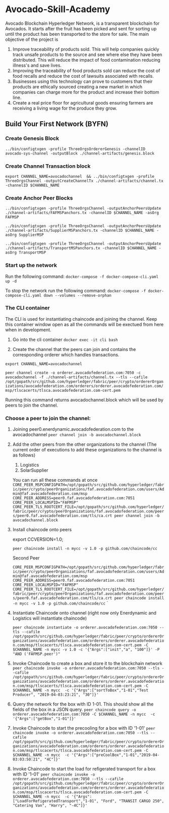 # Avocado-Skill-Academy

Avocado Blockchain Hyperledger Network, is a transparent blockchain for Avocados. It starts after the fruit has been picked and sent for sorting up until the product has been transported to the store for sale. The main objective of the project is 
1. Improve traceability of products sold. This will help companies quickly track unsafe products to the source and see where else they have been distributed. This will reduce the impact of food contamination reducing illness's and save lives. 
2. Improving the traceability of food products sold can reduce the cost of food recalls and reduce the cost of lawsuits associated with recalls.
3. Businesses using this technology can prove to customers that their products are ethically sourced creating a new market in which companies can charge more for the product and increase their bottom line.
4. Create a real price floor for agricultural goods ensuring farmers are receiving a living wage for the produce they grow.


## Build Your First Network (BYFN)

### Create Genesis Block

`../bin/configtxgen -profile ThreeOrgsOrdererGenesis -channelID avocado-sys-channel -outputBlock ./channel-artifacts/genesis.block`

### Create Channel Transaction block

`export CHANNEL_NAME=avocadochannel  && ../bin/configtxgen -profile ThreeOrgsChannel -outputCreateChannelTx ./channel-artifacts/channel.tx -channelID $CHANNEL_NAME`

### Create Anchor Peer Blocks

`../bin/configtxgen -profile ThreeOrgsChannel -outputAnchorPeersUpdate ./channel-artifacts/FAFMSPanchors.tx -channelID $CHANNEL_NAME -asOrg FAFMSP`

`../bin/configtxgen -profile ThreeOrgsChannel -outputAnchorPeersUpdate ./channel-artifacts/SupplierMSPanchors.tx -channelID $CHANNEL_NAME -asOrg SupplierMSP`

`../bin/configtxgen -profile ThreeOrgsChannel -outputAnchorPeersUpdate ./channel-artifacts/TransportMSPanchors.tx -channelID $CHANNEL_NAME -asOrg TransportMSP`

### Start up the network
Run the following command:
`docker-compose -f docker-compose-cli.yaml up -d`

To stop the network run the following command:
`docker-compose -f docker-compose-cli.yaml down --volumes --remove-orphan`

### The CLI container
The CLI is used for instantiating chaincode and joining the channel. Keep this container window open as all the commands will be exectued from here when in development.

1. Go into the cli container
`docker exec -it cli bash`

2. Create the channel that the peers can join and contains the corresponding orderer which handles transactions.

`export CHANNEL_NAME=avocadochannel`

`peer channel create -o orderer.avocadofederation.com:7050 -c avocadochannel -f ./channel-artifacts/channel.tx --tls --cafile /opt/gopath/src/github.com/hyperledger/fabric/peer/crypto/ordererOrganizations/avocadofederation.com/orderers/orderer.avocadofederation.com/msp/tlscacerts/tlsca.avocadofederation.com-cert.pem`


Running this command returns avocadochannel.block which will be used by peers to join the channel.

### Choose a peer to join the channel:

1. Joining peer0.enerdynamic.avocadofederation.com to the avocadochannel
`peer channel join -b avocadochannel.block`

2. Add the other peers from the other organizations to the channel
    (The current order of executions to add these organizations to the channel is as follows)

    1. Logistics
    2. SolarSupplier

    You can run all these commands at once
    `
    CORE_PEER_MSPCONFIGPATH=/opt/gopath/src/github.com/hyperledger/fabric/peer/crypto/peerOrganizations/faf.avocadofederation.com/users/Admin@faf.avocadofederation.com/msp CORE_PEER_ADDRESS=peer0.faf.avocadofederation.com:7051 CORE_PEER_LOCALMSPID="FAFMSP"
    CORE_PEER_TLS_ROOTCERT_FILE=/opt/gopath/src/github.com/hyperledger/fabric/peer/crypto/peerOrganizations/faf.avocadofederation.com/peers/peer0.faf.avocadofederation.com/tls/ca.crt peer channel join -b avocadochannel.block
    `
3. Install chaincode onto peers

    export CCVERSION=1.0;

    `peer chaincode install -n mycc -v 1.0 -p github.com/chaincode/cc`

    Second Peer

    `CORE_PEER_MSPCONFIGPATH=/opt/gopath/src/github.com/hyperledger/fabric/peer/crypto/peerOrganizations/faf.avocadofederation.com/users/Admin@faf.avocadofederation.com/msp CORE_PEER_ADDRESS=peer0.faf.avocadofederation.com:7051 CORE_PEER_LOCALMSPID="FAFMSP"
    CORE_PEER_TLS_ROOTCERT_FILE=/opt/gopath/src/github.com/hyperledger/fabric/peer/crypto/peerOrganizations/faf.avocadofederation.com/peers/peer0.faf.avocadofederation.com/tls/ca.crt peer chaincode install -n mycc -v 1.0 -p github.com/chaincode/cc`
    `

5. Instantiate Chaincode onto channel (right now only Enerdynamic and Logistics will instantiate chaincode)

    `
    peer chaincode instantiate -o orderer.avocadofederation.com:7050 --tls --cafile /opt/gopath/src/github.com/hyperledger/fabric/peer/crypto/ordererOrganizations/avocadofederation.com/orderers/orderer.avocadofederation.com/msp/tlscacerts/tlsca.avocadofederation.com-cert.pem -C $CHANNEL_NAME -n mycc -v 1.0 -c '{"Args":["init","a", "100"]}' -P "AND ('FAFMSP.peer')"
    `

6. Invoke Chaincode to create a box and store it to the blockchain network
`peer chaincode invoke -o orderer.avocadofederation.com:7050 --tls --cafile /opt/gopath/src/github.com/hyperledger/fabric/peer/crypto/ordererOrganizations/avocadofederation.com/orderers/orderer.avocadofederation.com/msp/tlscacerts/tlsca.avocadofederation.com-cert.pem -C $CHANNEL_NAME -n mycc  -c '{"Args":["sortToBox","1-01","Test Producer", "2019-04-03:23:21", "30"]}'`

7. Query the network for the box with ID 1-01. This should show all the fields of the box in a JSON query.
`peer chaincode query -o orderer.avocadofederation.com:7050 -C $CHANNEL_NAME -n mycc  -c '{"Args":["getBox","1-01"]}'`

8. Invoke Chaincode to start the precooling for a box with ID '1-01'
`peer chaincode invoke -o orderer.avocadofederation.com:7050 --tls --cafile /opt/gopath/src/github.com/hyperledger/fabric/peer/crypto/ordererOrganizations/avocadofederation.com/orderers/orderer.avocadofederation.com/msp/tlscacerts/tlsca.avocadofederation.com-cert.pem -C $CHANNEL_NAME -n mycc  -c '{"Args":["preCoolBox","1-01","2019-04-03:03:50:21", "4C"]}'`

9. Invoke Chaincode to start the load for refigerated transport for a box with ID '1-01'
`peer chaincode invoke -o orderer.avocadofederation.com:7050 --tls --cafile /opt/gopath/src/github.com/hyperledger/fabric/peer/crypto/ordererOrganizations/avocadofederation.com/orderers/orderer.avocadofederation.com/msp/tlscacerts/tlsca.avocadofederation.com-cert.pem -C $CHANNEL_NAME -n mycc  -c '{"Args":["LoadForRefigeratedTransport","1-01", "Ford", "TRANSIT CARGO 250", "Catering Van", "Harry", "-4C"]}'`
